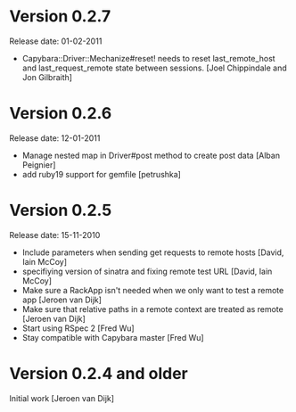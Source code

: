 # Version 0.2.7
Release date: 01-02-2011

- Capybara::Driver::Mechanize#reset! needs to reset last_remote_host and last_request_remote state between sessions. [Joel Chippindale and Jon Gilbraith]

# Version 0.2.6
Release date: 12-01-2011

- Manage nested map in Driver#post method to create post data [Alban Peignier]
- add ruby19 support for gemfile [petrushka]

# Version 0.2.5
Release date: 15-11-2010

- Include parameters when sending get requests to remote hosts [David, Iain McCoy]
- specifiying version of sinatra and fixing remote test URL [David, Iain McCoy]
- Make sure a RackApp isn't needed when we only want to test a remote app [Jeroen van Dijk]
- Make sure that relative paths in a remote context are treated as remote [Jeroen van Dijk]
- Start using RSpec 2 [Fred Wu]
- Stay compatible with Capybara master [Fred Wu]

# Version 0.2.4 and older

Initial work [Jeroen van Dijk]